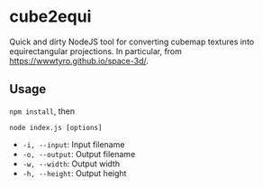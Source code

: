 # cube2equi

Quick and dirty NodeJS tool for converting cubemap textures into equirectangular projections. In particular, from https://wwwtyro.github.io/space-3d/.

## Usage

`npm install`, then

`node index.js [options]`

- `-i, --input`: Input filename
- `-o, --output`: Output filename
- `-w, --width`: Output width
- `-h, --height`: Output height